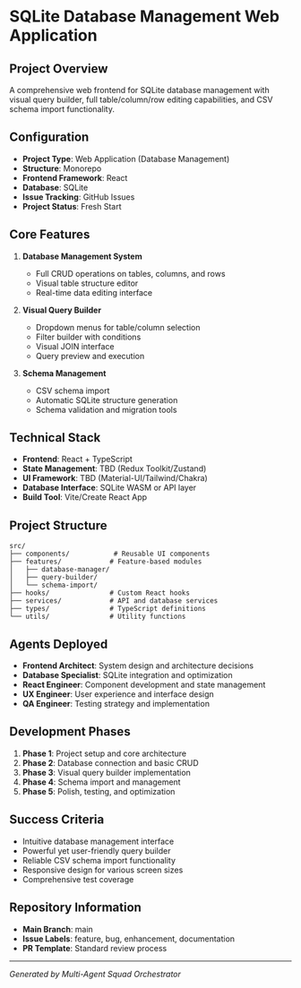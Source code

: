# SQLite Database Management Web Application

## Project Overview
A comprehensive web frontend for SQLite database management with visual query builder, full table/column/row editing capabilities, and CSV schema import functionality.

## Configuration
- **Project Type**: Web Application (Database Management)
- **Structure**: Monorepo
- **Frontend Framework**: React
- **Database**: SQLite
- **Issue Tracking**: GitHub Issues
- **Project Status**: Fresh Start

## Core Features
1. **Database Management System**
   - Full CRUD operations on tables, columns, and rows
   - Visual table structure editor
   - Real-time data editing interface

2. **Visual Query Builder**
   - Dropdown menus for table/column selection
   - Filter builder with conditions
   - Visual JOIN interface
   - Query preview and execution

3. **Schema Management**
   - CSV schema import
   - Automatic SQLite structure generation
   - Schema validation and migration tools

## Technical Stack
- **Frontend**: React + TypeScript
- **State Management**: TBD (Redux Toolkit/Zustand)
- **UI Framework**: TBD (Material-UI/Tailwind/Chakra)
- **Database Interface**: SQLite WASM or API layer
- **Build Tool**: Vite/Create React App

## Project Structure
```
src/
├── components/           # Reusable UI components
├── features/            # Feature-based modules
│   ├── database-manager/
│   ├── query-builder/
│   └── schema-import/
├── hooks/               # Custom React hooks
├── services/            # API and database services
├── types/               # TypeScript definitions
└── utils/               # Utility functions
```

## Agents Deployed
- **Frontend Architect**: System design and architecture decisions
- **Database Specialist**: SQLite integration and optimization
- **React Engineer**: Component development and state management
- **UX Engineer**: User experience and interface design
- **QA Engineer**: Testing strategy and implementation

## Development Phases
1. **Phase 1**: Project setup and core architecture
2. **Phase 2**: Database connection and basic CRUD
3. **Phase 3**: Visual query builder implementation
4. **Phase 4**: Schema import and management
5. **Phase 5**: Polish, testing, and optimization

## Success Criteria
- Intuitive database management interface
- Powerful yet user-friendly query builder
- Reliable CSV schema import functionality
- Responsive design for various screen sizes
- Comprehensive test coverage

## Repository Information
- **Main Branch**: main
- **Issue Labels**: feature, bug, enhancement, documentation
- **PR Template**: Standard review process

---
*Generated by Multi-Agent Squad Orchestrator*